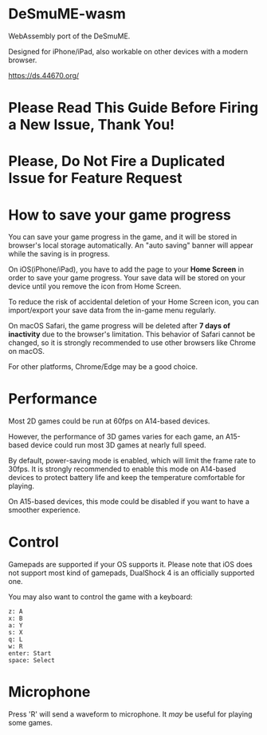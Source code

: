 # DeSmuME-wasm

WebAssembly port of the DeSmuME. 

Designed for iPhone/iPad, also workable on other devices with a modern browser.

https://ds.44670.org/

# Please Read This Guide Before Firing a New Issue, Thank You!

# Please, Do Not Fire a Duplicated Issue for Feature Request

# How to save your game progress

You can save your game progress in the game, and it will be stored in browser's local storage automatically. An "auto saving" banner will appear while the saving is in progress.

On iOS(iPhone/iPad), you have to add the page to your **Home Screen** in order to save your game progress. Your save data will be stored on your device until you remove the icon from Home Screen. 

To reduce the risk of accidental deletion of your Home Screen icon, you can import/export your save data from the in-game menu regularly.

On macOS Safari, the game progress will be deleted after **7 days of inactivity** due to the browser's limitation. This behavior of Safari cannot be changed, so it is strongly recommended to use other browsers like Chrome on macOS.

For other platforms, Chrome/Edge may be a good choice.

# Performance

Most 2D games could be run at 60fps on A14-based devices. 

However, the performance of 3D games varies for each game, an A15-based device could run most 3D games at nearly full speed.

By default, power-saving mode is enabled, which will limit the frame rate to 30fps. It is strongly recommended to enable this mode on A14-based devices to protect battery life and keep the temperature comfortable for playing. 

On A15-based devices, this mode could be disabled if you want to have a smoother experience.

# Control

Gamepads are supported if your OS supports it. Please note that iOS does not support most kind of gamepads, DualShock 4 is an officially supported one.

You may also want to control the game with a keyboard:
```
z: A
x: B
a: Y
s: X
q: L
w: R
enter: Start
space: Select
```

# Microphone

Press 'R' will send a waveform to microphone. It *may* be useful for playing some games.
